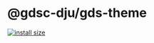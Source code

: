 # @gdsc-dju/gds-theme

[![install size](https://packagephobia.com/badge?p=@gdsc-dju/gds-theme)](https://packagephobia.com/result?p=@gdsc-dju/gds-theme)